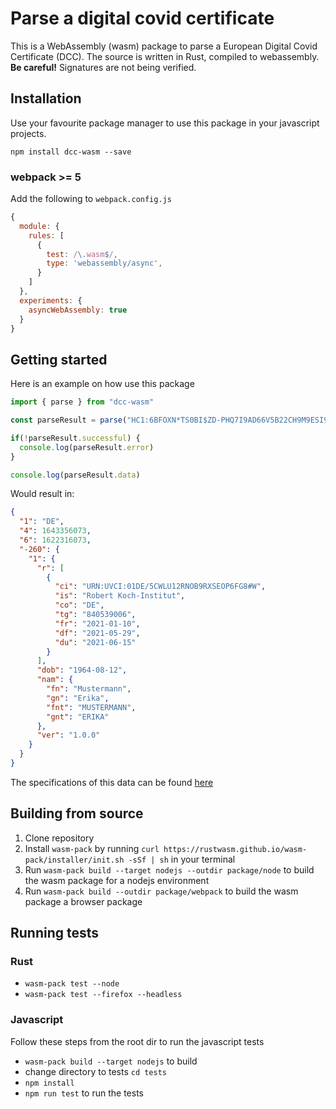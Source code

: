 # Parse a digital covid certificate

This is a WebAssembly (wasm) package to parse a European Digital Covid Certificate (DCC). The
source is written in Rust, compiled to webassembly. **Be careful!** Signatures are not being verified.

## Installation

Use your favourite package manager to use this package in your javascript projects.

`npm install dcc-wasm --save`

### webpack >= 5

Add the following to `webpack.config.js`

```js
{
  module: {
    rules: [
      {
        test: /\.wasm$/,
        type: 'webassembly/async',
      }
    ]
  },
  experiments: {
    asyncWebAssembly: true
  }
}
```


## Getting started

Here is an example on how use this package

```js
import { parse } from "dcc-wasm"

const parseResult = parse("HC1:6BFOXN*TS0BI$ZD-PHQ7I9AD66V5B22CH9M9ESI9XBHXK-%69LQOGI.*V76GCV4*XUA2P-FHT-HNTI4L6N$Q%UG/YL WO*Z7ON15 BM0VM.JQ$F4W17PG4.VAS5EG4V*BRL0K-RDY5RWOOH6PO9:TUQJAJG9-*NIRICVELZUZM9EN9-O9:PICIG805CZKHKB-43.E3KD3OAJ6*K6ZCY73JC3KD3ZQTWD3E.KLC8M3LP-89B9K+KB2KK3M*EDZI9$JAQJKKIJX2MM+GWHKSKE MCAOI8%MCU5VTQDPIMQK9*O7%NC.UTWA6QK.-T3-SY$NCU5CIQ 52744E09TBOC.UKMI$8R+1A7CPFRMLNKNM8JI0JPGN:0K7OOBRLY667SYHJL9B7VPO:SWLH1/S4KQQK0$5REQT5RN1FR%SHPLRKWJO8LQ84EBC$-P4A0V1BBR5XWB3OCGEK:$8HHOLQOZUJ*30Q8CD1");

if(!parseResult.successful) {
  console.log(parseResult.error)
}

console.log(parseResult.data)
```

Would result in:

```json
{
  "1": "DE",
  "4": 1643356073,
  "6": 1622316073,
  "-260": {
    "1": {
      "r": [
        {
          "ci": "URN:UVCI:01DE/5CWLU12RNOB9RXSEOP6FG8#W",
          "is": "Robert Koch-Institut",
          "co": "DE",
          "tg": "840539006",
          "fr": "2021-01-10",
          "df": "2021-05-29",
          "du": "2021-06-15"
        }
      ],
      "dob": "1964-08-12",
      "nam": {
        "fn": "Mustermann",
        "gn": "Erika",
        "fnt": "MUSTERMANN",
        "gnt": "ERIKA"
      },
      "ver": "1.0.0"
    }
  }
}
```

The specifications of this data can be found [here](https://github.com/ehn-dcc-development/hcert-spec/blob/main/hcert_spec.md)

## Building from source
1. Clone repository
2. Install `wasm-pack` by running
   `curl https://rustwasm.github.io/wasm-pack/installer/init.sh -sSf | sh`
   in your terminal
3. Run `wasm-pack build --target nodejs --outdir package/node` to build the wasm package for a nodejs environment
4. Run `wasm-pack build --outdir package/webpack` to build the wasm package a browser package

## Running tests

### Rust

- `wasm-pack test --node`
- `wasm-pack test --firefox --headless`

### Javascript

Follow these steps from the root dir to run the javascript tests
- `wasm-pack build --target nodejs` to build
- change directory to tests `cd tests`
- `npm install`
- `npm run test` to run the tests